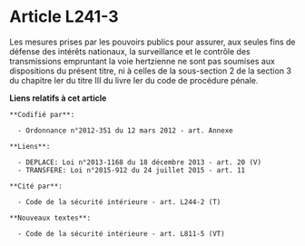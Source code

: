 # Article L241-3

Les mesures prises par les pouvoirs publics pour assurer, aux seules fins de défense des intérêts nationaux, la surveillance
et le contrôle des transmissions empruntant la voie hertzienne ne sont pas soumises aux dispositions du présent titre, ni à
celles de la sous-section 2 de la section 3 du chapitre Ier du titre III du livre Ier du code de procédure pénale.

**Liens relatifs à cet article**

	**Codifié par**:

	  - Ordonnance n°2012-351 du 12 mars 2012 - art. Annexe

	**Liens**:

	  - DEPLACE: Loi n°2013-1168 du 18 décembre 2013 - art. 20 (V)
	  - TRANSFERE: Loi n°2015-912 du 24 juillet 2015 - art. 11

	**Cité par**:

	  - Code de la sécurité intérieure - art. L244-2 (T)

	**Nouveaux textes**:

	  - Code de la sécurité intérieure - art. L811-5 (VT)
